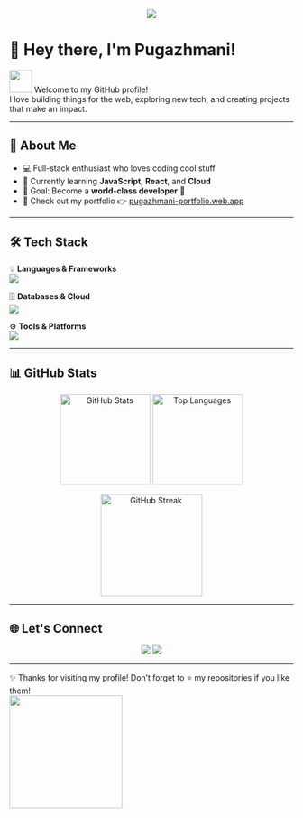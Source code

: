 <!-- Typing SVG -->
<p align="center">
  <img src="https://readme-typing-svg.herokuapp.com?size=24&color=00C9A7&center=true&vCenter=true&width=500&lines=Hi%2C+I'm+Pugazhmani+%F0%9F%91%8B;Ethical-hacker+Cybersecurity+Expert+%F0%9F%9A%80;Tech+Enthusiast+%F0%9F%92%BB;Always+Learning+New+Things+%F0%9F%8C%9F" />
</p>

# 👋 Hey there, I'm Pugazhmani!  

<img src="https://media.giphy.com/media/hvRJCLFzcasrR4ia7z/giphy.gif" width="40"> Welcome to my GitHub profile!  
I love building things for the web, exploring new tech, and creating projects that make an impact.  

---

## 🌟 About Me
- 💻 Full-stack enthusiast who loves coding cool stuff  
- 🌱 Currently learning **JavaScript**, **React**, and **Cloud**  
- 🎯 Goal: Become a **world-class developer** 🚀  
- 🔗 Check out my portfolio 👉 [pugazhmani-portfolio.web.app](https://pugazhmani-portfolio.web.app/)  

---

## 🛠️ Tech Stack

💡 **Languages & Frameworks**  
<img src="https://skillicons.dev/icons?i=js,python,java,cpp,html,css,react,nodejs,express" />

🗄️ **Databases & Cloud**  
<img src="https://skillicons.dev/icons?i=mongodb,mysql,firebase" />

⚙️ **Tools & Platforms**  
<img src="https://skillicons.dev/icons?i=git,github,vscode,vercel,netlify" />

---

## 📊 GitHub Stats

<p align="center">
  <img src="https://github-readme-stats.vercel.app/api?username=pugazh342&show_icons=true&theme=tokyonight" alt="GitHub Stats" height="160"/>
  <img src="https://github-readme-stats.vercel.app/api/top-langs/?username=pugazh342&layout=compact&theme=tokyonight" alt="Top Languages" height="160"/>
</p>

<p align="center">
  <img src="https://github-readme-streak-stats.herokuapp.com/?user=pugazh342&theme=tokyonight" alt="GitHub Streak" height="180"/>
</p>

---

## 🌐 Let's Connect

<p align="center">
  <a href="https://pugazhmani-portfolio.web.app/"><img src="https://img.shields.io/badge/Portfolio-ff69b4?style=for-the-badge&logo=google-chrome&logoColor=white" /></a>
  <a href="https://github.com/pugazh342"><img src="https://img.shields.io/badge/GitHub-100000?style=for-the-badge&logo=github&logoColor=white" /></a>
</p>

---

✨ Thanks for visiting my profile! Don’t forget to ⭐️ my repositories if you like them!  
<img src="https://media.giphy.com/media/26ufdipQqU2lhNA4g/giphy.gif" width="200"/>  
